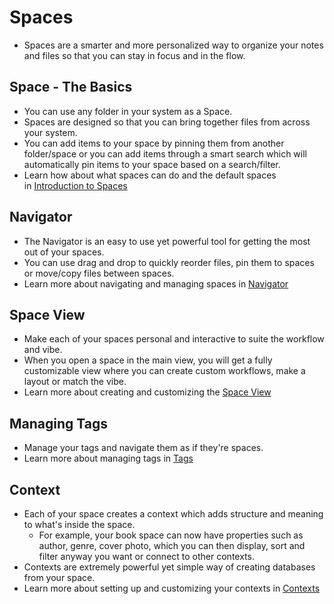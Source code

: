 # Spaces

- Spaces are a smarter and more personalized way to organize your notes and files so that you can stay in focus and in the flow.

## Space - The Basics

- You can use any folder in your system as a Space.
- Spaces are designed so that you can bring together files from across your system.
- You can add items to your space by pinning them from another folder/space or you can add items through a smart search which will automatically pin items to your space based on a search/filter.
- Learn how about what spaces can do and the default spaces in [Introduction to Spaces](https://www.make.md/docs/Spaces/Introduction%20to%20Spaces)

## Navigator

- The Navigator is an easy to use yet powerful tool for getting the most out of your spaces.
- You can use drag and drop to quickly reorder files, pin them to spaces or move/copy files between spaces.
- Learn more about navigating and managing spaces in [Navigator](https://www.make.md/docs/Spaces/Navigator)

## Space View

- Make each of your spaces personal and interactive to suite the workflow and vibe.
- When you open a space in the main view, you will get a fully customizable view where you can create custom workflows, make a layout or match the vibe.
- Learn more about creating and customizing the [Space View](https://www.make.md/docs/Spaces/Space%20View)

## Managing Tags

- Manage your tags and navigate them as if they're spaces.
- Learn more about managing tags in [Tags](https://www.make.md/docs/Spaces/Tags)

## Context

- Each of your space creates a context which adds structure and meaning to what's inside the space.
    - For example, your book space can now have properties such as author, genre, cover photo, which you can then display, sort and filter anyway you want or connect to other contexts.
- Contexts are extremely powerful yet simple way of creating databases from your space.
- Learn more about setting up and customizing your contexts in [Contexts](https://www.make.md/docs/Contexts)